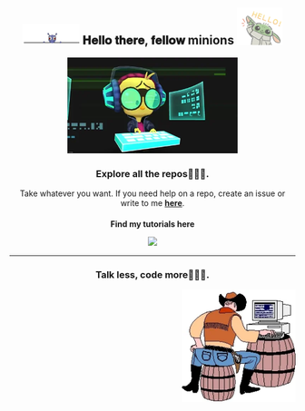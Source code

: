 <div align="center">
<h2> <img src="https://github.com/Rajaikumar-iOSDev/Rajaikumar-iOSDev/blob/main/tenor-2.gif" width="100px"> 𝐇𝐞𝐥𝐥𝐨 𝐭𝐡𝐞𝐫𝐞, 𝐟𝐞𝐥𝐥𝐨𝐰 minions <img src="https://github.com/Rajaikumar-iOSDev/Rajaikumar-iOSDev/blob/main/tenor.gif" width="80px"></h2>
</div>

<div align="center" width="50">

<img src="https://github.com/Rajaikumar-iOSDev/Rajaikumar-iOSDev/blob/main/giphy.webp" alt="Welcome!" width="300"/>

</div>

<div align="center">

<h3>Explore all the repos🕵🏽‍♀️.</h3>
Take whatever you want. If you need help on a repo, create an issue or write to me <a href="mailto:writetorajai@outlook.com"><b>here</b></a>. <h4>

Find my tutorials here <br>


<a href="https://rajaikumar.medium.com"><img src="https://img.shields.io/badge/medium-%2312100E.svg?&style=for-the-badge&logo=medium&logoColor=white" height=50></a> 

---
<img align="left" src="https://github-readme-stats.vercel.app/api?username=Rajaikumar-iOSDev&include_all_commits=true&count_private=true&show_icons=true&hide=contribs&line_height=20&title_color=7A7ADB&icon_color=2234AE&text_color=D3D3D3&bg_color=0,000000,130F40" alt="">

<img align="right" src="https://github-readme-stats.vercel.app/api/top-langs/?username=Rajaikumar-iOSDev&count_private=true&layout=compact&theme=dark" alt="">

<div align="center">
<h3>Talk less, code more🧑🏽‍💻.</h3>
  </div>

<div align="right" width="50">

<img src="https://github.com/Rajaikumar-iOSDev/Rajaikumar-iOSDev/blob/main/giphy-2.webp" alt="Welcome!" width="200"/>

</div>

<!--
**Rajaikumar-iOSDev/Rajaikumar-iOSDev** is a ✨ _special_ ✨ repository because its `README.md` (this file) appears on your GitHub profile.

Here are some ideas to get you started:

- 🔭 I’m currently working on ...
- 🌱 I’m currently learning ...
- 👯 I’m looking to collaborate on ...
- 🤔 I’m looking for help with ...
- 💬 Ask me about ...
- 📫 How to reach me: ...
- 😄 Pronouns: ...
- ⚡ Fun fact: ...
-->
